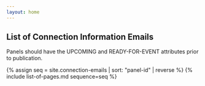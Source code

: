 ```yaml
---
layout: home
---
```

## List of Connection Information Emails

Panels should have the UPCOMING and READY-FOR-EVENT attributes prior to publication.

{% assign seq = site.connection-emails | sort: "panel-id" | reverse %}
{% include list-of-pages.md sequence=seq %}
